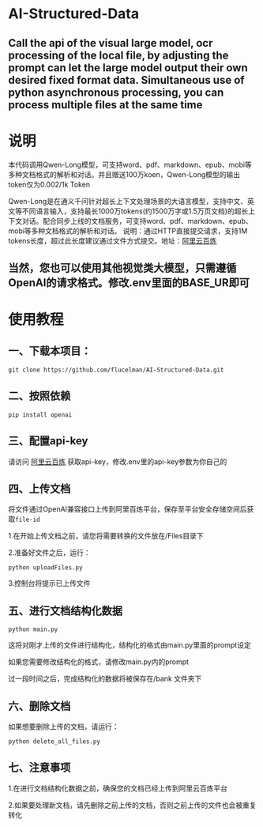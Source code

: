 # AI-Structured-Data
Call the api of the visual large model, ocr processing of the local file, by adjusting the prompt can let the large model output their own desired fixed format data. Simultaneous use of python asynchronous processing, you can process multiple files at the same time
---
# 说明

本代码调用Qwen-Long模型，可支持word、pdf、markdown、epub、mobi等多种文档格式的解析和对话。并且赠送100万koen，Qwen-Long模型的输出token仅为0.002/1k Token

Qwen-Long是在通义千问针对超长上下文处理场景的大语言模型，支持中文、英文等不同语言输入，支持最长1000万tokens(约1500万字或1.5万页文档)的超长上下文对话。配合同步上线的文档服务，可支持word、pdf、markdown、epub、mobi等多种文档格式的解析和对话。 说明：通过HTTP直接提交请求，支持1M tokens长度，超过此长度建议通过文件方式提交。地址：[阿里云百炼](https://bailian.console.aliyun.com/#/model-market/detail/qwen-long?tabKey=sdk)

当然，您也可以使用其他视觉类大模型，只需遵循OpenAI的请求格式。修改.env里面的BASE_UR即可
---
# 使用教程

## 一、下载本项目：

```
git clone https://github.com/flucelman/AI-Structured-Data.git
```

## 二、按照依赖

```
pip install openai
```

## 三、配置api-key

请访问 [阿里云百炼](https://bailian.console.aliyun.com/#/model-market/detail/qwen-long?tabKey=sdk) 获取api-key，修改.env里的api-key参数为你自己的

## 四、上传文档

将文件通过OpenAI兼容接口上传到阿里百炼平台，保存至平台安全存储空间后获取`file-id`

1.在开始上传文档之前，请您将需要转换的文件放在/Files目录下

2.准备好文件之后，运行：

```
python uploadFiles.py
```

3.控制台将提示已上传文件

## 五、进行文档结构化数据

```
python main.py
```

这将对刚才上传的文件进行结构化，结构化的格式由main.py里面的prompt设定

如果您需要修改结构化的格式，请修改main.py内的prompt

过一段时间之后，完成结构化的数据将被保存在/bank 文件夹下

## 六、删除文档

如果想要删除上传的文档，请运行：

```
python delete_all_files.py
```

## 七、注意事项

1.在进行文档结构化数据之前，确保您的文档已经上传到阿里云百炼平台

2.如果要处理新文档，请先删除之前上传的文档，否则之前上传的文件也会被重复转化
